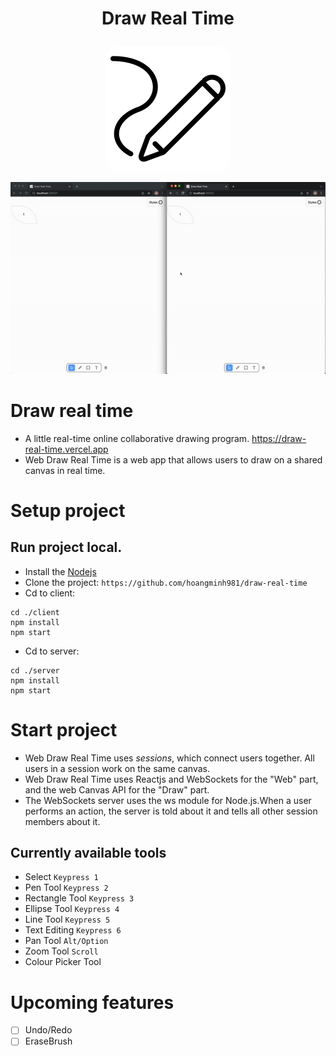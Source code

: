 <h1 align="center">
  <p>Draw Real Time</p>
</h1>
<a href="https://drawrt.vercel.app/"><p align="center"><img style="border-radius:20px;" src="./client/public/index.png"/></p></a>
<p align="center">
  <img src="./client/public/demo.gif" alt="animated" />
</p>

# Draw real time
- A little real-time online collaborative drawing program. <https://draw-real-time.vercel.app>
- Web Draw Real Time is a web app that allows users to draw on a shared canvas in real time.
# Setup project
## Run project local.
- Install the [Nodejs](https://nodejs.org/en/download/)
- Clone the project: `https://github.com/hoangminh981/draw-real-time`
- Cd to client: 
```
cd ./client
npm install
npm start
```
- Cd to server: 
```
cd ./server
npm install
npm start
```
# Start project
- Web Draw Real Time uses *sessions*, which connect users together. All users in a session work on the same canvas.
- Web Draw Real Time uses Reactjs and WebSockets for the "Web" part, and the web Canvas API for the "Draw" part.
- The WebSockets server uses the ws module for Node.js.When a user performs an action, the server is told about it and tells all other session members about it.


## Currently available tools
- Select `Keypress 1`
- Pen Tool `Keypress 2`
- Rectangle Tool `Keypress 3`
- Ellipse Tool `Keypress 4`
- Line Tool `Keypress 5`
- Text Editing `Keypress 6`
- Pan Tool `Alt/Option`
- Zoom Tool `Scroll`
- Colour Picker Tool

# Upcoming features
- [ ] Undo/Redo
- [ ] EraseBrush
